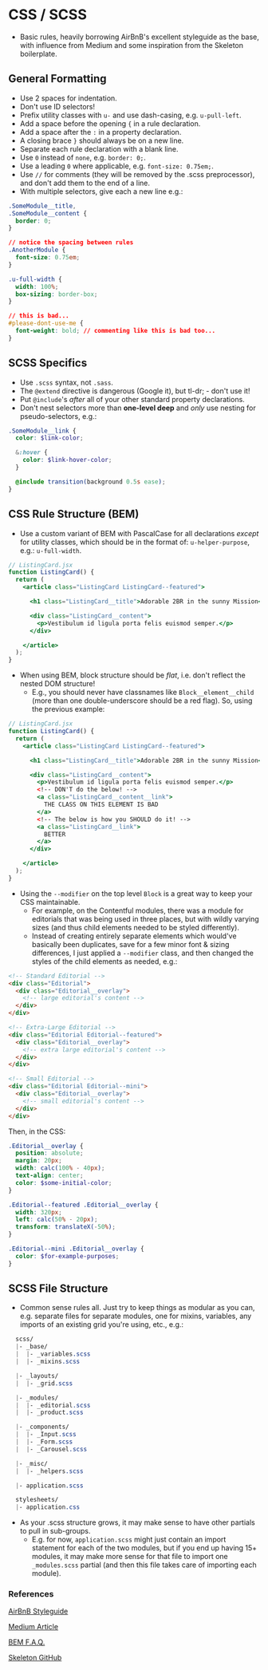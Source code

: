 # CSS / SCSS

- Basic rules, heavily borrowing AirBnB's excellent styleguide as the base, with influence from Medium and some inspiration from the Skeleton boilerplate.


## General Formatting
- Use 2 spaces for indentation.
- Don't use ID selectors!
- Prefix utility classes with `u-` and use dash-casing, e.g. `u-pull-left`.
- Add a space before the opening `{` in a rule declaration.
- Add a space after the `:` in a property declaration.
- A closing brace `}` should always be on a new line.
- Separate each rule declaration with a blank line.
- Use `0` instead of `none`, e.g. `border: 0;`.
- Use a leading `0` where applicable, e.g. `font-size: 0.75em;`.
- Use `//` for comments (they will be removed by the .scss preprocessor), and don't add them to the end of a line.
- With multiple selectors, give each a new line e.g.:
```css
.SomeModule__title,
.SomeModule__content {
  border: 0;
}

// notice the spacing between rules
.AnotherModule {
  font-size: 0.75em;
}

.u-full-width {
  width: 100%;
  box-sizing: border-box;
}

// this is bad...
#please-dont-use-me {
  font-weight: bold; // commenting like this is bad too...
}
```


## SCSS Specifics
- Use `.scss` syntax, not `.sass`.
- The `@extend` directive is dangerous (Google it), but tl-dr; - don't use it!
- Put `@include`'s _after_ all of your other standard property declarations.
- Don't nest selectors more than **one-level deep** and _only_ use nesting for pseudo-selectors, e.g.:
```scss
.SomeModule__link {
  color: $link-color;

  &:hover {
    color: $link-hover-color;
  }

  @include transition(background 0.5s ease);
}
```


## CSS Rule Structure (BEM)
- Use a custom variant of BEM with PascalCase for all declarations _except_ for utility classes, which should be in the format of: `u-helper-purpose`, e.g.: `u-full-width`.
```jsx
// ListingCard.jsx
function ListingCard() {
  return (
    <article class="ListingCard ListingCard--featured">

      <h1 class="ListingCard__title">Adorable 2BR in the sunny Mission</h1>

      <div class="ListingCard__content">
        <p>Vestibulum id ligula porta felis euismod semper.</p>
      </div>

    </article>
  );
}
```

- When using BEM, block structure should be _flat_, i.e. don't reflect the nested DOM structure!
  - E.g., you should never have classnames like `Block__element__child` (more than one double-underscore should be a red flag). So, using the previous example:
```jsx
// ListingCard.jsx
function ListingCard() {
  return (
    <article class="ListingCard ListingCard--featured">

      <h1 class="ListingCard__title">Adorable 2BR in the sunny Mission</h1>

      <div class="ListingCard__content">
        <p>Vestibulum id ligula porta felis euismod semper.</p>
        <!-- DON'T do the below! -->
        <a class="ListingCard__content__link">
          THE CLASS ON THIS ELEMENT IS BAD
        </a>
        <!-- The below is how you SHOULD do it! -->
        <a class="ListingCard__link">
          BETTER
        </a>
      </div>

    </article>
  );
}
```

- Using the `--modifier` on the top level `Block` is a great way to keep your CSS maintainable.
  - For example, on the Contentful modules, there was a module for editorials that was being used in three places, but with wildly varying sizes (and thus child elements needed to be styled differently).
  - Instead of creating entirely separate elements which would've basically been duplicates, save for a few minor font & sizing differences, I just applied a `--modifier` class, and then changed the styles of the child elements as needed, e.g.:
```html
<!-- Standard Editorial -->
<div class="Editorial">
  <div class="Editorial__overlay">
    <!-- large editorial's content -->
  </div>
</div>

<!-- Extra-Large Editorial -->
<div class="Editorial Editorial--featured">
  <div class="Editorial__overlay">
    <!-- extra large editorial's content -->
  </div>
</div>

<!-- Small Editorial -->
<div class="Editorial Editorial--mini">
  <div class="Editorial__overlay">
    <!-- small editorial's content -->
  </div>
</div>
```

Then, in the CSS:
```scss
.Editorial__overlay {
  position: absolute;
  margin: 20px;
  width: calc(100% - 40px);
  text-align: center;
  color: $some-initial-color;
}

.Editorial--featured .Editorial__overlay {
  width: 320px;
  left: calc(50% - 20px);
  transform: translateX(-50%);
}

.Editorial--mini .Editorial__overlay {
  color: $for-example-purposes;
}
```


## SCSS File Structure
- Common sense rules all. Just try to keep things as modular as you can, e.g. separate files for separate modules, one for mixins, variables, any imports of an existing grid you're using, etc., e.g.:
```scss
  scss/
  |- _base/
  |  |- _variables.scss
  |  |- _mixins.scss

  |- _layouts/
  |  |- _grid.scss

  |- _modules/
  |  |- _editorial.scss
  |  |- _product.scss

  |- _components/
  |  |- _Input.scss
  |  |- _Form.scss
  |  |- _Carousel.scss

  |- _misc/
  |  |- _helpers.scss

  |- application.scss

  stylesheets/
  |- application.css
```

- As your .scss structure grows, it may make sense to have other partials to pull in sub-groups.
  - E.g. for now, `application.scss` might just contain an import statement for each of the two modules, but if you end up having 15+ modules, it may make more sense for that file to import one `_modules.scss` partial (and then this file takes care of importing each module).



### References
[AirBnB Styleguide](https://github.com/airbnb/css)

[Medium Article](https://medium.com/@fat/mediums-css-is-actually-pretty-fucking-good-b8e2a6c78b06)

[BEM F.A.Q.](http://getbem.com/faq/)

[Skeleton GitHub](https://github.com/dhg/Skeleton)
